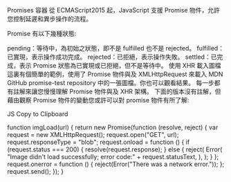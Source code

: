 
Promises 容器
從 ECMAScript2015 起，JavaScript 支援 Promise 物件，允許您控制延遲和異步操作的流程。

Promise 有以下幾種狀態:

pending：等待中，為初始之狀態，即不是 fulfilled 也不是 rejected。
fulfilled：已實現，表示操作成功完成。
rejected：已拒絕，表示操作失敗。
settled：已完成，表示 Promise 狀態為已實現或已拒絕，但不是等待中。
使用 XHR 載入圖檔
這裏有個簡單的範例，使用了 Promise 物件與及 XMLHttpRequest 來載入 MDN GitHub promise-test repository 中的一張圖檔。你也可以觀看結果。 每一步都有註解來讓您慢慢理解 Promise 物件與及 XHR 架構。 下面的版本沒有註解，但藉由觀察 Promise 物件的變動您或許可以對 promise 物件有所了解:

JS
Copy to Clipboard

function imgLoad(url) {
  return new Promise(function (resolve, reject) {
    var request = new XMLHttpRequest();
    request.open("GET", url);
    request.responseType = "blob";
    request.onload = function () {
      if (request.status === 200) {
        resolve(request.response);
      } else {
        reject(
          Error(
            "Image didn't load successfully; error code:" + request.statusText,
          ),
        );
      }
    };
    request.onerror = function () {
      reject(Error("There was a network error."));
    };
    request.send();
  });
}